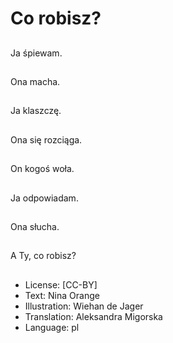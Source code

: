 # Co robisz?

##
Ja śpiewam.

##
Ona macha.

##
Ja klaszczę.

##
Ona się rozciąga.

##
On kogoś woła.

##
Ja odpowiadam.

##
Ona słucha.

##
A Ty, co robisz?

##
* License: [CC-BY]
* Text: Nina Orange
* Illustration: Wiehan de Jager
* Translation: Aleksandra Migorska
* Language: pl
